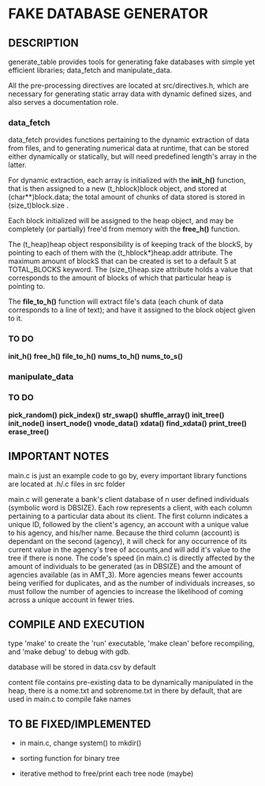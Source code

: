 # FAKE DATABASE GENERATOR

## DESCRIPTION

generate_table provides tools for generating fake databases with simple yet efficient libraries; data_fetch and manipulate_data. 

All the pre-processing directives are located at src/directives.h, which are necessary for generating static array data with dynamic defined sizes, and also serves a documentation role.


### data_fetch

data_fetch provides functions pertaining to the dynamic extraction of data from files, and to generating numerical data at runtime, that can be stored either dynamically or statically, but will need predefined length's array in the latter.

For dynamic extraction, each array is initialized with the **init_h()** function, that is then assigned to a new (t_hblock)block object, and stored at (char\*\*)block.data; the total amount of chunks of data stored is stored in (size_t)block.size .

Each block initialized will be assigned to the heap object, and may be completely (or partially) free'd from memory with the **free_h()** function. 

The (t_heap)heap object responsibility is of keeping track of the blockS, by pointing to each of them with the (t_hblock\*)heap.addr attribute. The maximum amount of blockS that can be created is set to a default 5 at TOTAL_BLOCKS keyword. The (size_t)heap.size attribute holds a value that corresponds to the amount of blocks of which that particular heap is pointing to.

The **file_to_h()** function will extract file's data (each chunk of data corresponds to a line of text); and have it assigned to the block object given to it.
### TO DO
**init_h()**
**free_h()**
**file_to_h()**
**nums_to_h()**
**nums_to_s()**

### manipulate_data
### TO DO
**pick_random()**
**pick_index()**
**str_swap()**
**shuffle_array()**
**init_tree()**
**init_node()**
**insert_node()**
**vnode_data()**
**xdata()**
**find_xdata()**
**print_tree()**
**erase_tree()**

## IMPORTANT NOTES

main.c is just an example code to go by, every important library functions are located at .h/.c files in src folder
         
main.c will generate a bank's client database of n user defined individuals (symbolic word is DBSIZE). Each row represents a client, with each column pertaining to a particular data about its client. The first column indicates a unique ID, followed by the client's agency, an account with a unique value to his agency, and his/her name.
Because the third column (account) is dependant on the second (agency), it will check for any occurrence of its current value in the agency's tree of accounts,and will add it's value to the tree if there is none. 
The code's speed (in main.c) is directly affected by the amount of individuals to be generated (as in DBSIZE) and the amount of agencies available (as in AMT_3). More agencies means fewer accounts being verified for duplicates, and as the number of individuals increases, so must follow the number of agencies to increase the likelihood of coming across a unique account in fewer tries.

## COMPILE AND EXECUTION

type 'make' to create the 'run' executable, 'make clean' before recompiling, and 'make debug' to debug with gdb.

database will be stored in data.csv by default

content file contains pre-existing data to be dynamically manipulated in the heap, there is a nome.txt and sobrenome.txt in there by default, that are used in main.c to compile fake names

## TO BE FIXED/IMPLEMENTED

* in main.c, change system() to mkdir()

* sorting function for binary tree

* iterative method to free/print each tree node (maybe)
